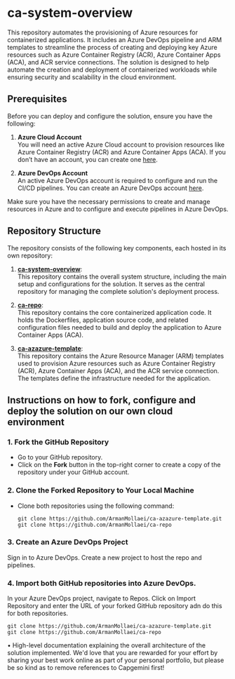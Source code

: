 # ca-system-overview


This repository automates the provisioning of Azure resources for containerized applications. It includes an Azure DevOps pipeline and ARM templates to streamline the process of creating and deploying key Azure resources such as Azure Container Registry (ACR), Azure Container Apps (ACA), and ACR service connections. The solution is designed to help automate the creation and deployment of containerized workloads while ensuring security and scalability in the cloud environment.

## Prerequisites

Before you can deploy and configure the solution, ensure you have the following:

1. **Azure Cloud Account**  
   You will need an active Azure Cloud account to provision resources like Azure Container Registry (ACR) and Azure Container Apps (ACA). If you don’t have an account, you can create one [here](https://azure.microsoft.com/en-us/free/).

2. **Azure DevOps Account**  
   An active Azure DevOps account is required to configure and run the CI/CD pipelines. You can create an Azure DevOps account [here](https://dev.azure.com/).



Make sure you have the necessary permissions to create and manage resources in Azure and to configure and execute pipelines in Azure DevOps.

## Repository Structure

The repository consists of the following key components, each hosted in its own repository:

1. **[ca-system-overview](https://github.com/ArmanMollaei/ca-system-overview)**:  
   This repository contains the overall system structure, including the main setup and configurations for the solution. It serves as the central repository for managing the complete solution's deployment process.

2. **[ca-repo](https://github.com/ArmanMollaei/ca-repo)**:  
   This repository contains the core containerized application code. It holds the Dockerfiles, application source code, and related configuration files needed to build and deploy the application to Azure Container Apps (ACA).

3. **[ca-azazure-template](https://github.com/ArmanMollaei/ca-azazure-template)**:  
   This repository contains the Azure Resource Manager (ARM) templates used to provision Azure resources such as Azure Container Registry (ACR), Azure Container Apps (ACA), and the ACR service connection. The templates define the infrastructure needed for the application.



## Instructions on how to fork, configure and deploy the solution on our own cloud environment


### 1. Fork the GitHub Repository
- Go to your GitHub repository.
- Click on the **Fork** button in the top-right corner to create a copy of the repository under your GitHub account.

### 2. Clone the Forked Repository to Your Local Machine
- Clone both repositories using the following command:
  ```
  git clone https://github.com/ArmanMollaei/ca-azazure-template.git
  git clone https://github.com/ArmanMollaei/ca-repo
  ```

### 3. Create an Azure DevOps Project
Sign in to Azure DevOps.
Create a new project to host the repo and pipelines.

### 4. Import both GitHub repositories into Azure DevOps.
In your Azure DevOps project, navigate to Repos. 
Click on Import Repository and enter the URL of your forked GitHub repository adn do this for both repositories.
  ```
  git clone https://github.com/ArmanMollaei/ca-azazure-template.git
  git clone https://github.com/ArmanMollaei/ca-repo
  ```













• High-level documentation explaining the overall architecture of the solution implemented.
We'd love that you are rewarded for your effort by sharing your best work online as part of your
personal portfolio, but please be so kind as to remove references to Capgemini first!
